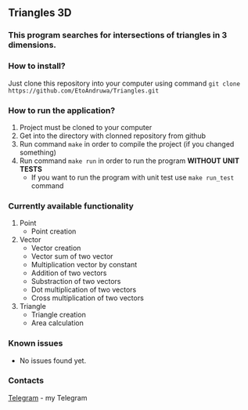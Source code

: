 ## Triangles 3D
### This program searches for intersections of triangles in 3 dimensions.

### How to install?
Just clone this repository into your computer using command `git clone https://github.com/EtoAndruwa/Triangles.git`

### How to run the application?
1. Project must be cloned to your computer
2. Get into the directory with clonned repository from github
3. Run command `make` in order to compile the project (if you changed something)
4. Run command `make run` in order to run the program **WITHOUT UNIT TESTS**
    * If you want to run the program with unit test use `make run_test` command

### Currently available functionality
1. Point
    * Point creation
2. Vector
    * Vector creation
    * Vector sum of two vector
    * Multiplication vector by constant
    * Addition of two vectors
    * Substraction of two vectors
    * Dot multiplication of two vectors
    * Cross multiplication of two vectors
3. Triangle 
    * Triangle creation
    * Area calculation

### Known issues
* No issues found yet.

### Contacts
[Telegram](https://t.me/eto_andruwa "Telegram") - my Telegram



